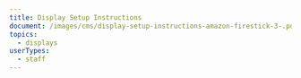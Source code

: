 ```yaml
---
title: Display Setup Instructions
document: /images/cms/display-setup-instructions-amazon-firestick-3-.pdf
topics:
  - displays
userTypes:
  - staff
---
```

